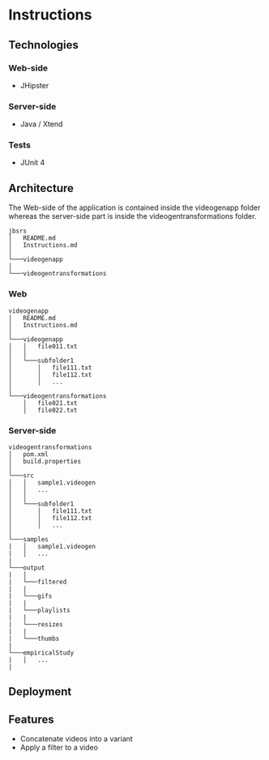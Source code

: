 # Instructions

## Technologies
### Web-side
- JHipster

### Server-side
- Java / Xtend

### Tests
- JUnit 4 

## Architecture
The Web-side of the application is contained inside the videogenapp folder whereas the server-side part is inside the videogentransformations folder.
```
jbsrs
│   README.md
│   Instructions.md    
│
└───videogenapp
│  
└───videogentransformations

```

### Web
```
videogenapp
│   README.md
│   Instructions.md    
│
└───videogenapp
│   │   file011.txt
│   │
│   └───subfolder1
│       │   file111.txt
│       │   file112.txt
│       │   ...
│   
└───videogentransformations
    │   file021.txt
    │   file022.txt
```
### Server-side
```
videogentransformations
│   pom.xml
│   build.properties  
│
└───src
│   │   sample1.videogen
│   │   ...
│   │
│   └───subfolder1
│       │   file111.txt
│       │   file112.txt
│       │   ...
│   
└───samples
|   │   sample1.videogen
|   │   ...
|
└───output
|   │   
|   └───filtered
|   |
|   └───gifs
|   |
|   └───playlists
|   |
|   └───resizes
|   |
|   └───thumbs
|
└───empiricalStudy
|   │   ...
|
```

## Deployment

## Features
- Concatenate videos into a variant
- Apply a filter to a video
